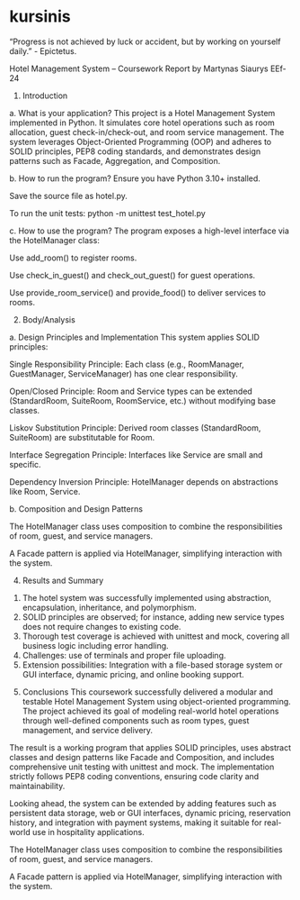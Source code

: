 # kursinis
“Progress is not achieved by luck or accident, but by working on yourself daily.” - Epictetus.

Hotel Management System – Coursework Report by Martynas Siaurys EEf-24

1. Introduction

a. What is your application?
This project is a Hotel Management System implemented in Python. It simulates core hotel operations such as room allocation, guest check-in/check-out, and room service management. The system leverages Object-Oriented Programming (OOP) and adheres to SOLID principles, PEP8 coding standards, and demonstrates design patterns such as Facade, Aggregation, and Composition.

b. How to run the program?
Ensure you have Python 3.10+ installed.

Save the source file as hotel.py.

To run the unit tests: python -m unittest test_hotel.py

c. How to use the program?
The program exposes a high-level interface via the HotelManager class:

Use add_room() to register rooms.

Use check_in_guest() and check_out_guest() for guest operations.

Use provide_room_service() and provide_food() to deliver services to rooms.

2. Body/Analysis

a. Design Principles and Implementation
This system applies SOLID principles:

Single Responsibility Principle: Each class (e.g., RoomManager, GuestManager, ServiceManager) has one clear responsibility.

Open/Closed Principle: Room and Service types can be extended (StandardRoom, SuiteRoom, RoomService, etc.) without modifying base classes.

Liskov Substitution Principle: Derived room classes (StandardRoom, SuiteRoom) are substitutable for Room.

Interface Segregation Principle: Interfaces like Service are small and specific.

Dependency Inversion Principle: HotelManager depends on abstractions like Room, Service.

b. Composition and Design Patterns

The HotelManager class uses composition to combine the responsibilities of room, guest, and service managers.

A Facade pattern is applied via HotelManager, simplifying interaction with the system.

4. Results and Summary
1) The hotel system was successfully implemented using abstraction, encapsulation, inheritance, and polymorphism.
2) SOLID principles are observed; for instance, adding new service types does not require changes to existing code.
3) Thorough test coverage is achieved with unittest and mock, covering all business logic including error handling.
4) Challenges: use of terminals and proper file uploading.
5) Extension possibilities: Integration with a file-based storage system or GUI interface, dynamic pricing, and online booking support.

5. Conclusions
This coursework successfully delivered a modular and testable Hotel Management System using object-oriented programming. The project achieved its goal of modeling real-world hotel operations through well-defined components such as room types, guest management, and service delivery.

The result is a working program that applies SOLID principles, uses abstract classes and design patterns like Facade and Composition, and includes comprehensive unit testing with unittest and mock. The implementation strictly follows PEP8 coding conventions, ensuring code clarity and maintainability.

Looking ahead, the system can be extended by adding features such as persistent data storage, web or GUI interfaces, dynamic pricing, reservation history, and integration with payment systems, making it suitable for real-world use in hospitality applications.






The HotelManager class uses composition to combine the responsibilities of room, guest, and service managers.

A Facade pattern is applied via HotelManager, simplifying interaction with the system.
